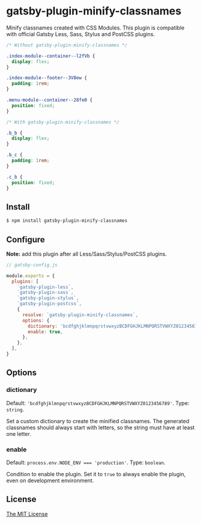# gatsby-plugin-minify-classnames

Minify classnames created with CSS Modules. This plugin is compatible with
official Gatsby Less, Sass, Stylus and PostCSS plugins.

```css
/* Without gatsby-plugin-minify-classnames */

.index-module--container--l2fVb {
  display: flex;
}

.index-module--footer--3V8ew {
  padding: 1rem;
}

.menu-module--container--28fe0 {
  position: fixed;
}

/* With gatsby-plugin-minify-classnames */

.b_b {
  display: flex;
}

.b_c {
  padding: 1rem;
}

.c_b {
  position: fixed;
}
```

## Install

```bash
$ npm install gatsby-plugin-minify-classnames
```

## Configure

__Note:__ add this plugin after all Less/Sass/Stylus/PostCSS plugins.

```javascript
// gatsby-config.js

module.exports = {
  plugins: [
    `gatsby-plugin-less`,
    `gatsby-plugin-sass`,
    `gatsby-plugin-stylus`,
    `gatsby-plugin-postcss`,
    {
      resolve: `gatsby-plugin-minify-classnames`,
      options: {
        dictionary: 'bcdfghjklmnpqrstvwxyzBCDFGHJKLMNPQRSTVWXYZ0123456789',
        enable: true,
      },
    },
  ],
}
```

## Options

### dictionary

Default: `'bcdfghjklmnpqrstvwxyzBCDFGHJKLMNPQRSTVWXYZ0123456789'`. Type:
`string`.

Set a custom dictionary to create the minified classnames. The generated
classnames should always start with letters, so the string must have at least
one letter.

### enable

Default: `process.env.NODE_ENV === 'production'`. Type: `boolean`.

Condition to enable the plugin. Set it to `true` to always enable the plugin,
even on development environment.

## License

[The MIT License](./LICENSE)
